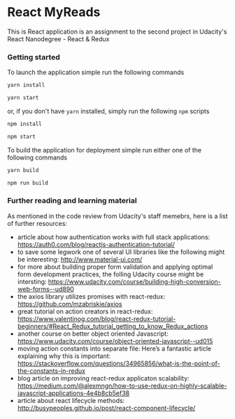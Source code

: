 # React MyReads

This is React application is an assignment to the second project in Udacity's React Nanodegree - React & Redux

### Getting started

To launch the application simple run the following commands
```bash
yarn install

yarn start
```

or, if you don't have `yarn` installed, simply run the following `npm` scripts

```bash
npm install

npm start
```

To build the application for deployment simple run either one of the following commands

```bash
yarn build

npm run build
```

### Further reading and learning material

As mentioned in the code review from Udacity's staff memebrs, here is a list of further resources:

* article about how authentication works with full stack applications: https://auth0.com/blog/reactjs-authentication-tutorial/
* to save some legwork one of several UI libraries like the following might be interesting: http://www.material-ui.com/
* for more about building proper form validation and applying optimal form development practices, the folling Udacity course might be intersting: https://www.udacity.com/course/building-high-conversion-web-forms--ud890
* the axios library utilizes promises with react-redux: https://github.com/mzabriskie/axios
* great tutorial on action creators in react-redux: https://www.valentinog.com/blog/react-redux-tutorial-beginners/#React_Redux_tutorial_getting_to_know_Redux_actions
* another course on better object oriented Javascript: https://www.udacity.com/course/object-oriented-javascript--ud015
* moving action constants into separate file: Here’s a fantastic article explaining why this is important: https://stackoverflow.com/questions/34965856/what-is-the-point-of-the-constants-in-redux
* blog article on improving react-redux applicaton scalability: https://medium.com/@alexmngn/how-to-use-redux-on-highly-scalable-javascript-applications-4e4b8cb5ef38
* article about react lifecycle methods: http://busypeoples.github.io/post/react-component-lifecycle/

